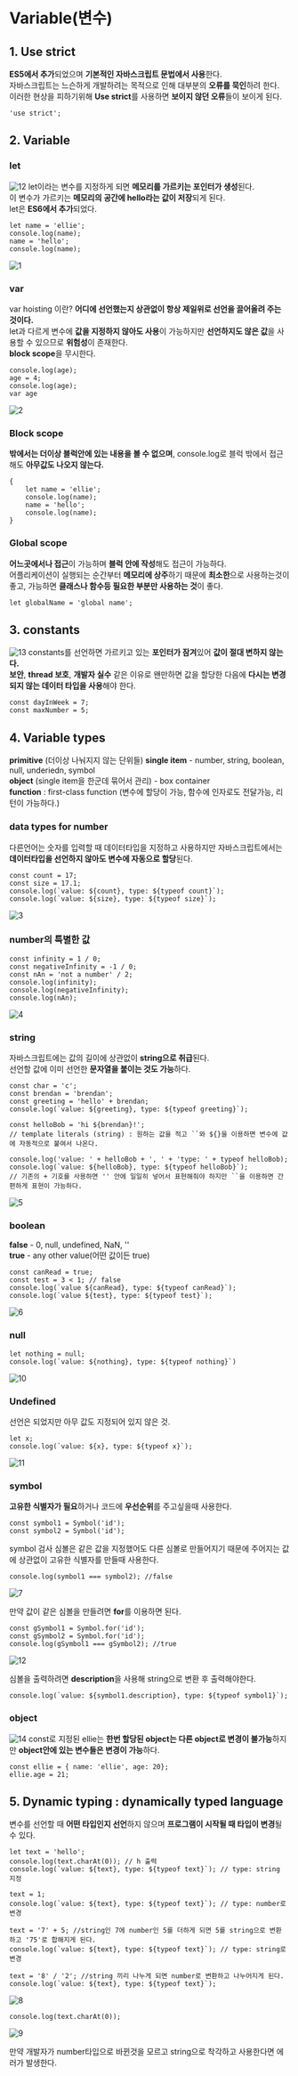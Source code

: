 # Variable(변수)

## 1. Use strict
**ES5에서 추가**되었으며 **기본적인 자바스크립트 문법에서 사용**한다.  
자바스크립트는 느슨하게 개발하려는 목적으로 인해 대부분의 **오류를 묵인**하려 한다.  
이러한 현상을 피하기위해 **Use strict**를 사용하면 **보이지 않던 오류**들이 보이게 된다.  
```
'use strict';
```

## 2. Variable
### let
![12](https://user-images.githubusercontent.com/73509513/155650406-a05ea9ad-2274-46f6-89c8-d5231aa4708b.png)
let이라는 변수를 지정하게 되면 **메모리를 가르키는 포인터가 생성**된다.  
이 변수가 가르키는 **메모리의 공간에 hello라는 값이 저장**되게 된다.  
let은 **ES6에서 추가**되었다.
```
let name = 'ellie';
console.log(name);
name = 'hello';
console.log(name);
```
![1](https://user-images.githubusercontent.com/73509513/155651299-049d8bb7-c09c-4b09-aad0-18455697fe30.png)

### var
var hoisting 이란? **어디에 선언했는지 상관없이 항상 제일위로 선언을 끌어올려 주는 것이다.**  
let과 다르게 변수에 **값을 지정하지 않아도 사용**이 가능하지만 **선언하지도 않은 값**을 사용할 수 있으므로 **위험성**이 존재한다.  
**block scope**을 무시한다.
```
console.log(age);
age = 4;
console.log(age);
var age
```
![2](https://user-images.githubusercontent.com/73509513/155652227-1ff26d04-5aab-436d-902c-ce32bf78a7f5.png)

### Block scope
**밖에서는 더이상 블럭안에 있는 내용을 볼 수 없으며**, console.log로 블럭 밖에서 접근해도 **아무값도 나오지 않는다.**
```
{
    let name = 'ellie';
    console.log(name);
    name = 'hello';
    console.log(name);
}
```

### Global scope
**어느곳에서나 접근**이 가능하며 **블럭 안에 작성**해도 접근이 가능하다.  
어플리케이션이 실행되는 순간부터 **메모리에 상주**하기 때문에 **최소한**으로 사용하는것이 좋고, 가능하면 **클래스나 함수등 필요한 부분만 사용하는 것**이 좋다.  
```
let globalName = 'global name';  
```

## 3. constants
![13](https://user-images.githubusercontent.com/73509513/155650407-e86909a3-277f-4d72-97f9-3a4ec162935b.png)
constants를 선언하면 가르키고 있는 **포인터가 잠겨**있어 **값이 절대 변하지 않는다.**  
**보안**, **thread 보호**, **개발자 실수** 같은 이유로 왠만하면 값을 할당한 다음에 **다시는 변경되지 않는 데이터 타입을 사용**해야 한다.  
```
const dayInWeek = 7;
const maxNumber = 5;
```

## 4. Variable types
**primitive** (더이상 나눠지지 않는 단위들) **single item** - number, string, boolean, null, underiedn, symbol  
**object** (single item을 한군데 묶어서 관리) - box container  
**function** : first-class function (변수에 할당이 가능, 함수에 인자로도 전달가능, 리턴이 가능하다.)  

### data types for number
다른언어는 숫자를 입력할 때 데이터타입을 지정하고 사용하지만 자바스크립트에서는 **데이터타입을 선언하지 않아도 변수에 자동으로 할당**된다.  
```
const count = 17;
const size = 17.1;
console.log(`value: ${count}, type: ${typeof count}`);
console.log(`value: ${size}, type: ${typeof size}`);
```
![3](https://user-images.githubusercontent.com/73509513/155651371-09e55929-ef0d-4fe1-8c0d-8010c6e3cb9b.png)


### number의 특별한 값  
```
const infinity = 1 / 0;
const negativeInfinity = -1 / 0;
const nAn = 'not a number' / 2;
console.log(infinity);
console.log(negativeInfinity);
console.log(nAn);
```
![4](https://user-images.githubusercontent.com/73509513/155651403-2a2823aa-d08a-4d32-8894-59386a85f73c.png)

### string
자바스크립트에는 값의 길이에 상관없이 **string으로 취급**된다.  
선언할 값에 이미 선언한 **문자열을 붙이는 것도 가능**하다.  
```
const char = 'c';
const brendan = 'brendan';
const greeting = 'hello' + brendan;
console.log(`value: ${greeting}, type: ${typeof greeting}`);

const helloBob = 'hi ${brendan}!'; 
// template literals (string) : 원하는 값을 적고 ``와 ${}을 이용하면 변수에 값에 자동적으로 붙여서 나온다.

console.log('value: ' + helloBob + ', ' + 'type: ' + typeof helloBob);
console.log(`value: ${helloBob}, type: ${typeof helloBob}`);
// 기존의 + 기호를 사용하면 '' 안에 일일히 넣어서 표현해줘야 하지만 ``을 이용하면 간편하게 표현이 가능하다.
```
![5](https://user-images.githubusercontent.com/73509513/155651718-e87d355c-1664-44c1-8b38-4789207d29d9.png)

### boolean
**false** - 0, null, undefined, NaN, ''  
**true** - any other value(어떤 값이든 true)  
```
const canRead = true;
const test = 3 < 1; // false
console.log(`value ${canRead}, type: ${typeof canRead}`);
console.log(`value ${test}, type: ${typeof test}`);
```
![6](https://user-images.githubusercontent.com/73509513/155651909-11d024f3-bfb1-47ed-8d26-a1037338abb7.png)

### null
```
let nothing = null;
console.log(`value: ${nothing}, type: ${typeof nothing}`)
```
![10](https://user-images.githubusercontent.com/73509513/155651922-a7fc9d23-2f4a-4f47-a533-d3a09fad07f9.png)

### Undefined
선언은 되었지만 아무 값도 지정되어 있지 않은 것.  
```
let x;
console.log(`value: ${x}, type: ${typeof x}`);
```
![11](https://user-images.githubusercontent.com/73509513/155651944-fd2c040b-8691-4d52-860e-6bd8a180f072.png)

### symbol
**고유한 식별자가 필요**하거나 코드에 **우선순위**를 주고싶을때 사용한다.  
```
const symbol1 = Symbol('id');
const symbol2 = Symbol('id');
```

symbol 검사
심볼은 같은 값을 지정했어도 다른 심볼로 만들어지기 때문에 주어지는 값에 상관없이 고유한 식별자를 만들때 사용한다.  
```
console.log(symbol1 === symbol2); //false
```
![7](https://user-images.githubusercontent.com/73509513/155652069-54d4ef40-2b3a-461a-9a25-2540221929a7.png)

만약 값이 같은 심볼을 만들려면 **for**를 이용하면 된다.  
```
const gSymbol1 = Symbol.for('id');
const gSymbol2 = Symbol.for('id');
console.log(gSymbol1 === gSymbol2); //true
```
![12](https://user-images.githubusercontent.com/73509513/155652084-01befddd-05a3-4f19-a003-3c00ff3b014b.png)

심볼을 출력하려면 **description**을 사용해 string으로 변환 후 출력해야한다.  
```
console.log(`value: ${symbol1.description}, type: ${typeof symbol1}`);
```

### object
![14](https://user-images.githubusercontent.com/73509513/155650408-78702460-9a61-4840-b062-59b50a46389a.png)
const로 지정된 ellie는 **한번 할당된 object는 다른 object로 변경이 불가능**하지만
**object안에 있는 변수들은 변경이 가능**하다.
```
const ellie = { name: 'ellie', age: 20};
ellie.age = 21;
```

## 5. Dynamic typing : dynamically typed language
변수를 선언할 때 **어떤 타입인지 선언**하지 않으며 **프로그램이 시작될 때 타입이 변경**될 수 있다.  
```
let text = 'hello';
console.log(text.charAt(0)); // h 출력
console.log(`value: ${text}, type: ${typeof text}`); // type: string 지정

text = 1;
console.log(`value: ${text}, type: ${typeof text}`); // type: number로 변경

text = '7' + 5; //string인 7에 number인 5를 더하게 되면 5를 string으로 변환 하고 '75'로 합해지게 된다.
console.log(`value: ${text}, type: ${typeof text}`); // type: string로 변경

text = '8' / '2'; //string 끼리 나누게 되면 number로 변환하고 나누어지게 된다.
console.log(`value: ${text}, type: ${typeof text}`);
```
![8](https://user-images.githubusercontent.com/73509513/155652099-fca8f3e1-d4e4-42fc-b991-2de3f4667342.png)

```
console.log(text.charAt(0));
```
![9](https://user-images.githubusercontent.com/73509513/155652112-bc206f75-4b77-4b8f-9413-313025d6a198.png)

만약 개발자가 number타입으로 바뀐것을 모르고 string으로 착각하고 사용한다면 에러가 발생한다.

